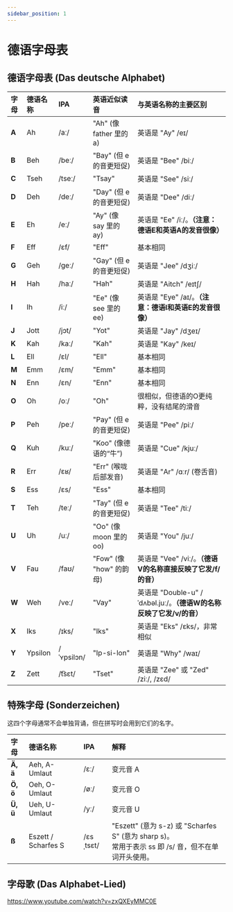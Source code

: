 ```yaml
---
sidebar_position: 1
---
```


# 德语字母表

## 德语字母表 (Das deutsche Alphabet)

| 字母 | 德语名称 | IPA | 英语近似读音 | 与英语名称的主要区别 |
| :-- | :--- | :--- | :--- | :--- |
| **A** | Ah | /aː/ | "Ah" (像 father 里的 a) | 英语是 "Ay" /eɪ/ |
| **B** | Beh | /beː/ | "Bay" (但 e 的音更短促) | 英语是 "Bee" /biː/ |
| **C** | Tseh | /tseː/ | "Tsay" | 英语是 "See" /siː/ |
| **D** | Deh | /deː/ | "Day" (但 e 的音更短促) | 英语是 "Dee" /diː/ |
| **E** | Eh | /eː/ | "Ay" (像 say 里的 ay) | 英语是 "Ee" /iː/。**（注意：德语E和英语A的发音很像）** |
| **F** | Eff | /ɛf/ | "Eff" | 基本相同 |
| **G** | Geh | /geː/ | "Gay" (但 e 的音更短促) | 英语是 "Jee" /dʒiː/ |
| **H** | Hah | /haː/ | "Hah" | 英语是 "Aitch" /eɪtʃ/ |
| **I** | Ih | /iː/ | "Ee" (像 see 里的 ee) | 英语是 "Eye" /aɪ/。**（注意：德语I和英语E的发音很像）** |
| **J** | Jott | /jɔt/ | "Yot" | 英语是 "Jay" /dʒeɪ/ |
| **K** | Kah | /kaː/ | "Kah" | 英语是 "Kay" /keɪ/ |
| **L** | Ell | /ɛl/ | "Ell" | 基本相同 |
| **M** | Emm | /ɛm/ | "Emm" | 基本相同 |
| **N** | Enn | /ɛn/ | "Enn" | 基本相同 |
| **O** | Oh | /oː/ | "Oh" | 很相似，但德语的O更纯粹，没有结尾的滑音 |
| **P** | Peh | /peː/ | "Pay" (但 e 的音更短促) | 英语是 "Pee" /piː/ |
| **Q** | Kuh | /kuː/ | "Koo" (像德语的“牛”) | 英语是 "Cue" /kjuː/ |
| **R** | Err | /ɛʁ/ | "Err" (喉咙后部发音) | 英语是 "Ar" /ɑːr/ (卷舌音) |
| **S** | Ess | /ɛs/ | "Ess" | 基本相同 |
| **T** | Teh | /teː/ | "Tay" (但 e 的音更短促) | 英语是 "Tee" /tiː/ |
| **U** | Uh | /uː/ | "Oo" (像 moon 里的 oo) | 英语是 "You" /juː/ |
| **V** | Fau | /faʊ/ | "Fow" (像 "how" 的韵母) | 英语是 "Vee" /viː/。**（德语V的名称直接反映了它发/f/的音）** |
| **W** | Weh | /veː/ | "Vay" | 英语是 "Double-u" /ˈdʌbəl.juː/。**（德语W的名称反映了它发/v/的音）** |
| **X** | Iks | /ɪks/ | "Iks" | 英语是 "Eks" /ɛks/，非常相似 |
| **Y** | Ypsilon | /ˈʏpsilɔn/ | "Ip-si-lon" | 英语是 "Why" /waɪ/ |
| **Z** | Zett | /t͡sɛt/ | "Tset" | 英语是 "Zee" 或 "Zed" /ziː/, /zɛd/ |

## 特殊字母 (Sonderzeichen)

这四个字母通常不会单独背诵，但在拼写时会用到它们的名字。

| 字母 | 德语名称 | IPA | 解释 |
| :-- | :--- | :--- | :--- |
| **Ä, ä** | Aeh, A-Umlaut | /ɛː/ | 变元音 A |
| **Ö, ö** | Oeh, O-Umlaut | /øː/ | 变元音 O |
| **Ü, ü** | Ueh, U-Umlaut | /yː/ | 变元音 U |
| **ß** | Eszett / Scharfes S | /ɛsˌtsɛt/ | "Eszett" (意为 s-z) 或 "Scharfes S" (意为 sharp s)。<br/>常用于表示 ss 即 /s/ 音，但不在单词开头使用。 |

## 字母歌 (Das Alphabet-Lied)

<AlphaTab file="alphatab/alphabetlied.mxl" />

https://www.youtube.com/watch?v=zxQXEyMMC0E
